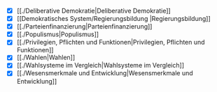 - [x] [[./Deliberative Demokratie|Deliberative Demokratie]]
- [x] [[Demokratisches System/Regierungsbildung |Regierungsbildung]] 
- [x] [[./Parteienfinanzierung|Parteienfinanzierung]]
- [x] [[./Populismus|Populismus]]
- [x] [[./Privilegien, Pflichten und Funktionen|Privilegien, Pflichten und Funktionen]]
- [x] [[./Wahlen|Wahlen]]
- [x] [[./Wahlsysteme im Vergleich|Wahlsysteme im Vergleich]]
- [x] [[./Wesensmerkmale und Entwicklung|Wesensmerkmale und Entwicklung]]